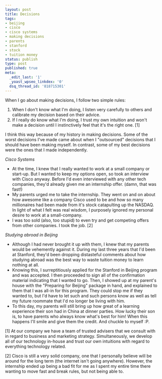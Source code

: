 ```yaml
---
layout: post
title: Decisions
tags:
- beijing
- cisco
- cisco systems
- making decisions
- parents
- stanford
- stock
- tuition money
status: publish
type: post
published: true
meta:
  _edit_last: '1'
  _yoast_wpseo_linkdex: '0'
  dsq_thread_id: '818715301'
---
```

When I go about making decisions, I follow two simple rules:
<ol>
	<li>When I don't know what I'm doing, I listen very carefully to others and calibrate my decision based on their advice.</li>
	<li>If I really do know what I'm doing, I trust my own intuition and won't make a decision until I instinctively feel that it's the right one. [1]</li>
</ol>
I think this way because of my history in making decisions. Some of the worst decisions I've made came about when I "outsourced" decisions that I should have been making myself. In contrast, some of my best decisions were the ones that I made independently.

<em>Cisco Systems</em>
<ul>
	<li>At the time, I knew that I really wanted to work at a small company or start-up. But I wanted to keep my options open, so took an interview with Cisco anyway. Before I'd even interviewed with any other tech companies, they'd already given me an internship offer. (damn, that was fast!)</li>
	<li>My parents urged me to take the internship. They went on and on about how awesome like a company Cisco used to be and how so many millionaires had been made from it's stock catapulting up the NASDAQ. In light of what I felt was real wisdom, I purposely ignored my personal desire to work at a small-company.</li>
	<li>I was too sold (also, too stupid) to even try and get competing offers from other companies. I took the job. [2]</li>
</ul>
<em>Studying abroad in Beijing</em>
<ul>
	<li>Although I had never brought it up with them, I knew that my parents would be vehemently against it. During my last three years that I'd been at Stanford, they'd been dropping distasteful comments about how studying abroad was the best way to waste tuition money to learn nothing at all.</li>
	<li>Knowing this, I surreptitiously applied for the Stanford in Beijing program and was accepted. I then proceeded to sign all of the confirmation material indicating that I wanted to go. Then, I showed up at my parent's house with the "Preparing for Beijing" package in hand, and explained to them that I was all-in for this program. They could stop me if they wanted to, but I'd have to let such and such persons know as well as tell my future roommate that I'd no longer be living with him.</li>
	<li>To this day, my parents will still bring up how great of a learning experience their son had in China at dinner parties. How lucky their son is, to have parents who always know what's best for him! When this happens I'll smile and give them the credit. And chuckle to myself :P.</li>
</ul>
[1] At our company we have a team of trusted advisers that we consult with in regard to business and marketing strategy. Simultaneously, we develop all of our technology in-house and trust our own intuitions with regard to everything technology related.

[2] Cisco is still a very solid company, one that I personally believe will be around for the long term (the internet isn't going anywhere). However, the internship ended up being a bad fit for me as I spent my entire time there wanting to move fast and break rules, but not being able to.
